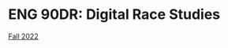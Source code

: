 # ENG 90DR: Digital Race Studies

[Fall 2022](https://harvardmapcollection.github.io/classes/eng90dr/fall-2022)